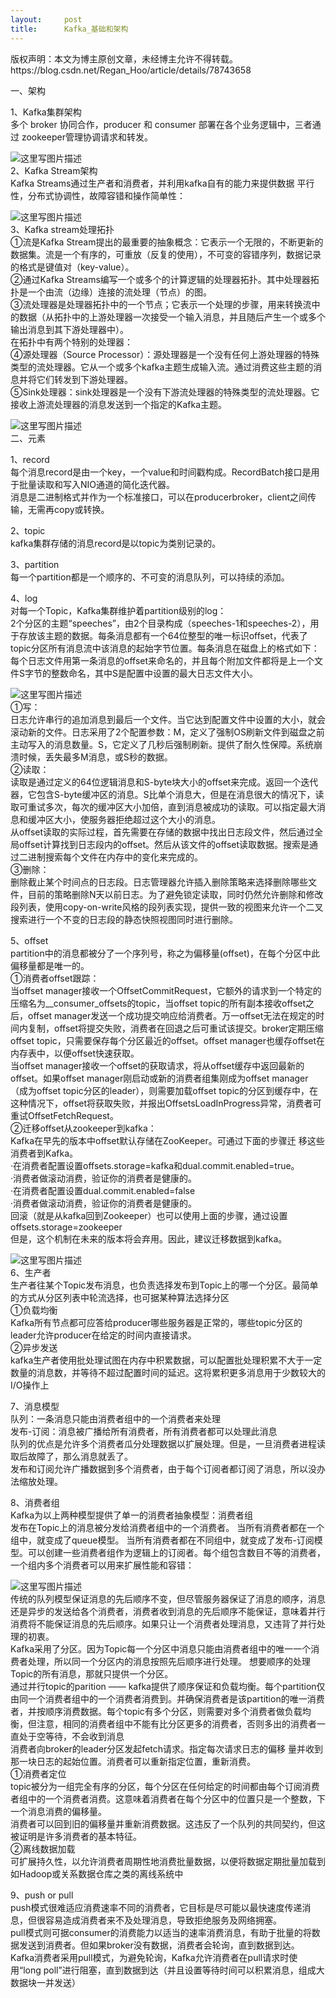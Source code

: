 ```yaml
---
layout:     post
title:      Kafka_基础和架构
---
```

<div id="article_content" class="article_content clearfix csdn-tracking-statistics" data-pid="blog" data-mod="popu_307" data-dsm="post">
								<div class="article-copyright">
					版权声明：本文为博主原创文章，未经博主允许不得转载。					https://blog.csdn.net/Regan_Hoo/article/details/78743658				</div>
								            <div id="content_views" class="markdown_views prism-atom-one-dark">
							<!-- flowchart 箭头图标 勿删 -->
							<svg xmlns="http://www.w3.org/2000/svg" style="display: none;"><path stroke-linecap="round" d="M5,0 0,2.5 5,5z" id="raphael-marker-block" style="-webkit-tap-highlight-color: rgba(0, 0, 0, 0);"></path></svg>
							<p>一、架构</p>

<p>1、Kafka集群架构 <br>
多个 broker 协同合作，producer 和 consumer 部署在各个业务逻辑中，三者通过 zookeeper管理协调请求和转发。</p>

<p><img src="https://img-blog.csdn.net/20171207171317480?watermark/2/text/aHR0cDovL2Jsb2cuY3Nkbi5uZXQvUmVnYW5fSG9v/font/5a6L5L2T/fontsize/400/fill/I0JBQkFCMA==/dissolve/70/gravity/SouthEast" alt="这里写图片描述" title=""> <br>
2、Kafka Stream架构 <br>
Kafka Streams通过生产者和消费者，并利用kafka自有的能力来提供数据   平行性，分布式协调性，故障容错和操作简单性：</p>

<p><img src="https://img-blog.csdn.net/20171207171341244?watermark/2/text/aHR0cDovL2Jsb2cuY3Nkbi5uZXQvUmVnYW5fSG9v/font/5a6L5L2T/fontsize/400/fill/I0JBQkFCMA==/dissolve/70/gravity/SouthEast" alt="这里写图片描述" title=""> <br>
3、Kafka stream处理拓扑 <br>
①流是Kafka Stream提出的最重要的抽象概念：它表示一个无限的，不断更新的数据集。流是一个有序的，可重放（反复的使用），不可变的容错序列，数据记录的格式是键值对（key-value）。 <br>
②通过Kafka Streams编写一个或多个的计算逻辑的处理器拓扑。其中处理器拓扑是一个由流（边缘）连接的流处理（节点）的图。 <br>
③流处理器是处理器拓扑中的一个节点；它表示一个处理的步骤，用来转换流中的数据（从拓扑中的上游处理器一次接受一个输入消息，并且随后产生一个或多个输出消息到其下游处理器中）。  <br>
在拓扑中有两个特别的处理器： <br>
④源处理器（Source Processor）：源处理器是一个没有任何上游处理器的特殊类型的流处理器。它从一个或多个kafka主题生成输入流。通过消费这些主题的消息并将它们转发到下游处理器。 <br>
⑤Sink处理器：sink处理器是一个没有下游流处理器的特殊类型的流处理器。它接收上游流处理器的消息发送到一个指定的Kafka主题。</p>

<p><img src="https://img-blog.csdn.net/20171207171410328?watermark/2/text/aHR0cDovL2Jsb2cuY3Nkbi5uZXQvUmVnYW5fSG9v/font/5a6L5L2T/fontsize/400/fill/I0JBQkFCMA==/dissolve/70/gravity/SouthEast" alt="这里写图片描述" title=""> <br>
二、元素</p>

<p>1、record <br>
每个消息record是由一个key，一个value和时间戳构成。RecordBatch接口是用于批量读取和写入NIO通道的简化迭代器。 <br>
消息是二进制格式并作为一个标准接口，可以在producerbroker，client之间传输，无需再copy或转换。</p>

<p>2、topic <br>
kafka集群存储的消息record是以topic为类别记录的。</p>

<p>3、partition <br>
每一个partition都是一个顺序的、不可变的消息队列，可以持续的添加。</p>

<p>4、log <br>
对每一个Topic，Kafka集群维护着partition级别的log： <br>
2个分区的主题“speeches”，由2个目录构成（speeches-1和speeches-2），用于存放该主题的数据。每条消息都有一个64位整型的唯一标识offset，代表了topic分区所有消息流中该消息的起始字节位置。每条消息在磁盘上的格式如下：每个日志文件用第一条消息的offset来命名的，并且每个附加文件都将是上一个文件S字节的整数命名，其中S是配置中设置的最大日志文件大小。</p>

<p><img src="https://img-blog.csdn.net/20171207171444184?watermark/2/text/aHR0cDovL2Jsb2cuY3Nkbi5uZXQvUmVnYW5fSG9v/font/5a6L5L2T/fontsize/400/fill/I0JBQkFCMA==/dissolve/70/gravity/SouthEast" alt="这里写图片描述" title=""> <br>
①写： <br>
日志允许串行的追加消息到最后一个文件。当它达到配置文件中设置的大小，就会滚动新的文件。日志采用了2个配置参数：M，定义了强制OS刷新文件到磁盘之前主动写入的消息数量。S，它定义了几秒后强制刷新。提供了耐久性保障。系统崩溃时候，丢失最多M消息，或S秒的数据。 <br>
②读取： <br>
读取是通过定义的64位逻辑消息和S-byte块大小的offset来完成。返回一个迭代器，它包含S-byte缓冲区的消息。S比单个消息大，但是在消息很大的情况下，读取可重试多次，每次的缓冲区大小加倍，直到消息被成功的读取。可以指定最大消息和缓冲区大小，使服务器拒绝超过这个大小的消息。 <br>
从offset读取的实际过程，首先需要在存储的数据中找出日志段文件，然后通过全局offset计算找到日志段内的offset。然后从该文件的offset读取数据。搜索是通过二进制搜索每个文件在内存中的变化来完成的。 <br>
③删除： <br>
删除截止某个时间点的日志段。日志管理器允许插入删除策略来选择删除哪些文件，目前的策略删除N天以前日志。为了避免锁定读取，同时仍然允许删除和修改段列表，使用copy-on-write风格的段列表实现，提供一致的视图来允许一个二叉搜索进行一个不变的日志段的静态快照视图同时进行删除。</p>

<p>5、offset <br>
partition中的消息都被分了一个序列号，称之为偏移量(offset)，在每个分区中此偏移量都是唯一的。 <br>
①消费者offset跟踪： <br>
当offset manager接收一个OffsetCommitRequest，它额外的请求到一个特定的压缩名为__consumer_offsets的topic，当offset topic的所有副本接收offset之后，offset manager发送一个成功提交响应给消费者。万一offset无法在规定的时间内复制，offset将提交失败，消费者在回退之后可重试该提交。broker定期压缩offset topic，只需要保存每个分区最近的offset。offset manager也缓存offset在内存表中，以便offset快速获取。 <br>
当offset manager接收一个offset的获取请求，将从offset缓存中返回最新的offset。如果offset manager刚启动或新的消费者组集刚成为offset manager（成为offset topic分区的leader），则需要加载offset topic的分区到缓存中，在这种情况下，offset将获取失败，并报出OffsetsLoadInProgress异常，消费者可重试OffsetFetchRequest。 <br>
②迁移offset从zookeeper到kafka： <br>
Kafka在早先的版本中offset默认存储在ZooKeeper。可通过下面的步骤迁  移这些消费者到Kafka。 <br>
    ·在消费者配置设置offsets.storage=kafka和dual.commit.enabled=true。 <br>
    ·消费者做滚动消费，验证你的消费者是健康的。 <br>
    ·在消费者配置设置dual.commit.enabled=false <br>
    ·消费者做滚动消费，验证你的消费者是健康的。 <br>
    回滚（就是从kafka回到Zookeeper）也可以使用上面的步骤，通过设置  offsets.storage=zookeeper <br>
    但是，这个机制在未来的版本将会弃用。因此，建议迁移数据到kafka。</p>

<p><img src="https://img-blog.csdn.net/20171207171509302?watermark/2/text/aHR0cDovL2Jsb2cuY3Nkbi5uZXQvUmVnYW5fSG9v/font/5a6L5L2T/fontsize/400/fill/I0JBQkFCMA==/dissolve/70/gravity/SouthEast" alt="这里写图片描述" title=""> <br>
6、生产者 <br>
生产者往某个Topic发布消息，也负责选择发布到Topic上的哪一个分区。最简单的方式从分区列表中轮流选择，也可据某种算法选择分区 <br>
①负载均衡 <br>
Kafka所有节点都可应答给producer哪些服务器是正常的，哪些topic分区的leader允许producer在给定的时间内直接请求。 <br>
②异步发送 <br>
kafka生产者使用批处理试图在内存中积累数据，可以配置批处理积累不大于一定数量的消息数，并等待不超过配置时间的延迟。这将累积更多消息用于少数较大的I/O操作上</p>

<p>7、消息模型 <br>
队列：一条消息只能由消费者组中的一个消费者来处理 <br>
发布-订阅：消息被广播给所有消费者，所有消费者都可以处理此消息 <br>
队列的优点是允许多个消费者瓜分处理数据以扩展处理。但是，一旦消费者进程读取后故障了，那么消息就丢了。 <br>
发布和订阅允许广播数据到多个消费者，由于每个订阅者都订阅了消息，所以没办法缩放处理。</p>

<p>8、消费者组 <br>
Kafka为以上两种模型提供了单一的消费者抽象模型：消费者组 <br>
发布在Topic上的消息被分发给消费者组中的一个消费者。 当所有消费者都在一个组中，就变成了queue模型。 当所有消费者都在不同组中，就变成了发布-订阅模型。可以创建一些消费者组作为逻辑上的订阅者。每个组包含数目不等的消费者， 一个组内多个消费者可以用来扩展性能和容错：</p>

<p><img src="https://img-blog.csdn.net/20171207171538527?watermark/2/text/aHR0cDovL2Jsb2cuY3Nkbi5uZXQvUmVnYW5fSG9v/font/5a6L5L2T/fontsize/400/fill/I0JBQkFCMA==/dissolve/70/gravity/SouthEast" alt="这里写图片描述" title=""> <br>
传统的队列模型保证消息的先后顺序不变，但尽管服务器保证了消息的顺序，消息还是异步的发送给各个消费者，消费者收到消息的先后顺序不能保证，意味着并行消费将不能保证消息的先后顺序。如果只让一个消费者处理消息，又违背了并行处理的初衷。 <br>
Kafka采用了分区。因为Topic每一个分区中消息只能由消费者组中的唯一一个消费者处理，所以同一个分区内的消息按照先后顺序进行处理。 想要顺序的处理Topic的所有消息，那就只提供一个分区。 <br>
通过并行topic的parition —— kafka提供了顺序保证和负载均衡。每个partition仅由同一个消费者组中的一个消费者消费到。并确保消费者是该partition的唯一消费者，并按顺序消费数据。每个topic有多个分区，则需要对多个消费者做负载均衡，但注意，相同的消费者组中不能有比分区更多的消费者，否则多出的消费者一直处于空等待，不会收到消息 <br>
消费者向broker的leader分区发起fetch请求。指定每次请求日志的偏移    量并收到那一块日志的起始位置。消费者可以重新指定位置，重新消费。 <br>
①消费者定位 <br>
topic被分为一组完全有序的分区，每个分区在任何给定的时间都由每个订阅消费者组中的一个消费者消费。这意味着消费者在每个分区中的位置只是一个整数，下一个消息消费的偏移量。 <br>
消费者可以回到旧的偏移量并重新消费数据。这违反了一个队列的共同契约，但这被证明是许多消费者的基本特征。 <br>
②离线数据加载 <br>
可扩展持久性，以允许消费者周期性地消费批量数据，以便将数据定期批量加载到如Hadoop或关系数据仓库之类的离线系统中</p>

<p>9、push or pull  <br>
push模式很难适应消费速率不同的消费者，它目标是尽可能以最快速度传递消息，但很容易造成消费者来不及处理消息，导致拒绝服务及网络拥塞。 <br>
pull模式则可据consumer的消费能力以适当的速率消费消息，有助于批量的将数据发送到消费者。但如果broker没有数据，消费者会轮询，直到数据到达。 <br>
Kafka消费者采用pull模式，为避免轮询，Kafka允许消费者在pull请求时使用“long poll”进行阻塞，直到数据到达（并且设置等待时间可以积累消息，组成大数据块一并发送）</p>            </div>
						<link href="https://csdnimg.cn/release/phoenix/mdeditor/markdown_views-9e5741c4b9.css" rel="stylesheet">
                </div>